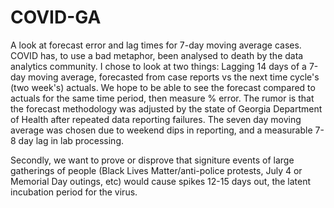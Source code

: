 # COVID-GA
A look at forecast error and lag times for 7-day moving average cases.
COVID has, to use a bad metaphor, been analysed to death by the data analytics community.    I chose to look at two things:
Lagging 14 days of a 7-day moving average, forecasted from case reports vs the next time cycle's (two week's) actuals.    We hope to be able to see the forecast compared to actuals for the same time period, then measure % error.  The rumor is that the forecast methodology was adjusted by the state of Georgia Department of Health after repeated data reporting failures.
The seven day moving average was chosen due to weekend dips in reporting, and a measurable 7-8 day lag in lab processing.

Secondly, we want to prove or disprove that signiture events of large gatherings of people (Black Lives Matter/anti-police protests, July 4 or Memorial Day outings, etc) would cause spikes 12-15 days out, the latent incubation period for the virus.

